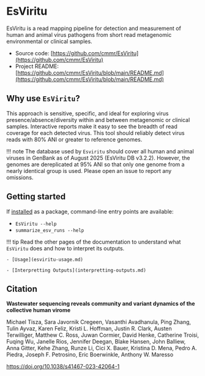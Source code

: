 # EsViritu

EsViritu is a read mapping pipeline for detection and measurement of human and animal virus pathogens from short read metagenomic environmental or clinical samples.

- Source code: [https://github.com/cmmr/EsViritu](https://github.com/cmmr/EsViritu)
- Project README: [https://github.com/cmmr/EsViritu/blob/main/README.md](https://github.com/cmmr/EsViritu/blob/main/README.md)

## Why use `EsViritu`?
This approach is sensitive, specific, and ideal for exploring virus presence/absence/diversity within and between metagenomic or clinical samples. Interactive reports make it easy to see the breadth of read coverage for each detected virus. This tool should reliably detect virus reads with 80% ANI or greater to reference genomes.

!!! note
    The database used by `Esviritu` should cover all human and animal viruses in GenBank as of August 2025 (EsViritu DB v3.2.2). However, the genomes are dereplicated at 95% ANI so that only one genome from a nearly identical group is used. Please open an issue to report any omissions.

## Getting started

If [installed](installation.md) as a package, command-line entry points are available:

- `EsViritu --help`
- `summarize_esv_runs --help`

!!! tip
    Read the other pages of the documentation to understand what `EsViritu` does and how to interpret its outputs.
    
    - [Usage](esviritu-usage.md)

    - [Interpretting Outputs](interpretting-outputs.md)


## Citation
**Wastewater sequencing reveals community and variant dynamics of the collective human virome**

Michael Tisza, Sara Javornik Cregeen, Vasanthi Avadhanula, Ping Zhang, Tulin Ayvaz, Karen Feliz, Kristi L. Hoffman, Justin R. Clark, Austen Terwilliger, Matthew C. Ross, Juwan Cormier, David Henke, Catherine Troisi, Fuqing Wu, Janelle Rios, Jennifer Deegan, Blake Hansen, John Balliew, Anna Gitter, Kehe Zhang, Runze Li, Cici X. Bauer, Kristina D. Mena, Pedro A. Piedra, Joseph F. Petrosino, Eric Boerwinkle, Anthony W. Maresso

https://doi.org/10.1038/s41467-023-42064-1
